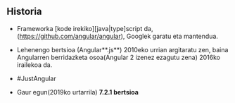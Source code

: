 ## Historia

- Frameworka [kode irekiko][java|type]script da, (https://github.com/angular/angular), Googlek garatu eta mantendua.

- Lehenengo bertsioa (Angular**.js**) 2010eko urrian argitaratu zen, baina Angularren berridazketa osoa(Angular 2 izenez ezagutu zena) 2016ko irailekoa da.

- #JustAngular

- Gaur egun(2019ko urtarrila) **7.2.1 bertsioa**


